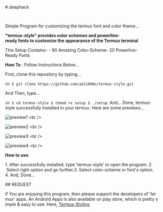​#​ deephack
<p>
  <img src="https://img.shields.io/github/stars/adi1090x/termux-style?color=red&style=flat-square">
  <img src="https://img.shields.io/github/forks/adi1090x/termux-style?style=flat-square">
  <img src="https://img.shields.io/github/issues/adi1090x/termux-style?style=flat-square">
</p>

Simple Program for customizing the termux font and color theme...

​**"termux-style" provides color schemes and powerline-ready fonts to customize the appearance of the Termux terminal**​

This Setup Contains-
​-​ 90 Amazing Color-Scheme
​-​ 20 Powerline-Ready Fonts

​**How To**​ : Follow Instructions Below...

First, clone this repository by typing...

​```sh​
​$ git clone https://github.com/adi1090x/termux-style.git​
​```​

And Then, type...

​```sh​
​$ ​cd​ termux-style​
​$ chmod +x setup​
​$ ./setup​
​```​
And... Done, termux-style successfully installed in your termux.
Here are some previews...

![​preview1​](https://github.com/adi1090x/Just_Files/blob/master/preview_ts_1.png) <br />

![​preview2​](https://github.com/adi1090x/Just_Files/blob/master/preview_ts_2.png) <br />

![​preview3​](https://github.com/adi1090x/Just_Files/blob/master/preview_ts_3.png) <br />

![​preview4​](https://github.com/adi1090x/Just_Files/blob/master/preview_ts_4.png) <br />

​**How to use**​:

​1.​ After successfully installed, type 'termux-style' to open the program. 
​2.​ Select right option and go further.
​3.​ Select color-scheme or font's option.
​4.​ And, Done...

​##​ ​REQUEST​

If You are enjoying this program, then please support the developers of 'termux' apps. An Android Apps is also available on play store, which is pretty simple & easy to use. Here, [​Termux-Styling​](https://play.google.com/store/apps/details?id=com.termux.styling&hl=en)
